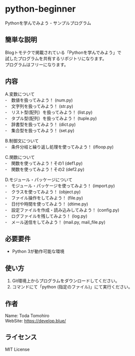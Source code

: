 # python-beginner

Pythonを学んでみよう - サンプルプログラム
 
## 簡単な説明
 
Blogトモテクで掲載されている「Pythonを学んでみよう」で  
試したプログラムを共有するリポジトリになります。  
プログラムはフリーになります。
 
## 内容
 
A.変数について  
-　数値を扱ってみよう！ (num.py)  
-　文字列を扱ってみよう！ (str.py)  
-　リスト型(配列）を扱ってみよう！ (list.py)  
-　タプル型(配列）を扱ってみよう！ (tuple.py)  
-　辞書型を扱ってみよう！ (dict.py)  
-　集合型を扱ってみよう！ (set.py)  

B.制御文について  
-　条件分岐と繰り返し処理を使ってみよう！ (ifloop.py) 

C.関数について  
-　関数を使ってみよう！その1 (def1.py)  
-　関数を使ってみよう！その2 (def2.py)  

D.モジュール・パッケージについて  
-　モジュール・パッケージを使ってみよう！ (import.py)  
-　クラスを使ってみよう！ (object.py)  
-　ファイル操作をしてみよう！ (file.py)  
-　日付や時間を使ってみよう！ (dtime.py)  
-　設定ファイルを作成・読み込みしてみよう！ (config.py)  
-　ログファイルを残してみよう！ (log.py)  
-　メール送信をしてみよう！ (mail.py, mail_file.py)  

## 必要要件
 
- Python 3が動作可能な環境
 
## 使い方
 
1. Git環境上からプログラムをダウンロードしてください。  
2. コマンドにて「python (指定のファイル)」にて実行ください。  

## 作者
 
Name: Toda Tomohiro  
WebSite: https://develop.blue/
 
## ライセンス
 
MIT License
